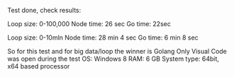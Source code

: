 Test done, check results:

Loop size: 0-100,000
Node time: 26 sec
Go time:     22sec


Loop size: 0-10mln
Node time: 28 min 4 sec
Go time:     6 min 8 sec 

So for this test and for big data/loop the winner is Golang
Only Visual Code was open during the test
OS: Windows 8
RAM: 6 GB
System type: 64bit, x64 based processor 
